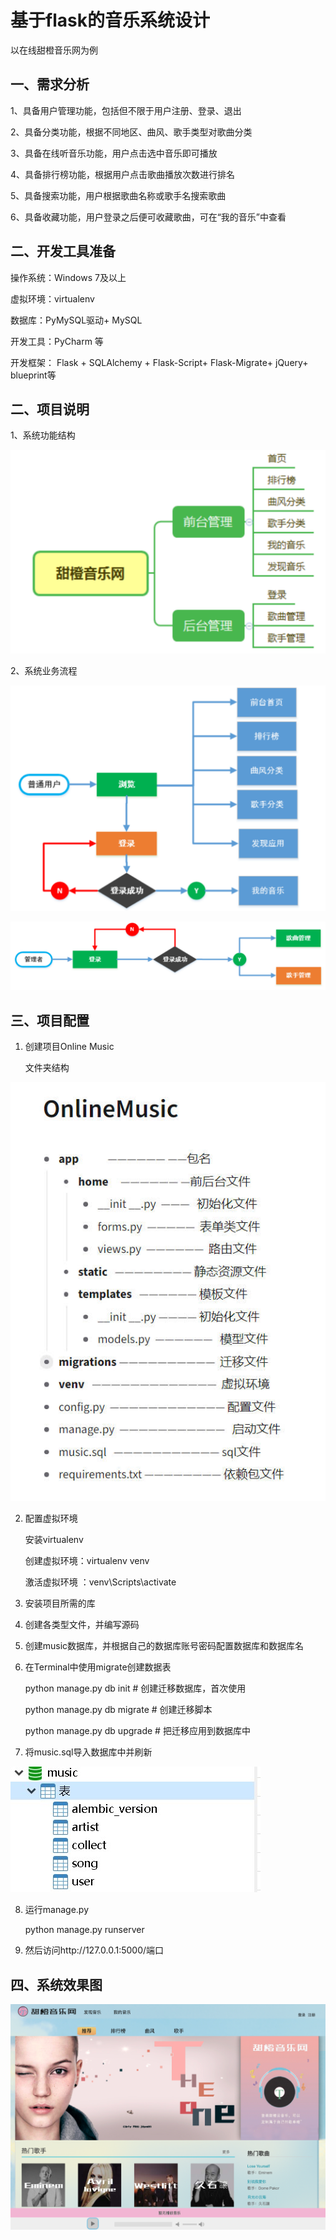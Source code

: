 <h1>基于flask的音乐系统设计</h1>

<p>以在线甜橙音乐网为例</p>

<h2>一、需求分析</h2>

  1、具备用户管理功能，包括但不限于用户注册、登录、退出

  2、具备分类功能，根据不同地区、曲风、歌手类型对歌曲分类

  3、具备在线听音乐功能，用户点击选中音乐即可播放

  4、具备排行榜功能，根据用户点击歌曲播放次数进行排名

  5、具备搜索功能，用户根据歌曲名称或歌手名搜索歌曲

  6、具备收藏功能，用户登录之后便可收藏歌曲，可在“我的音乐”中查看

<h2>二、开发工具准备</h2>

  <p>操作系统：Windows 7及以上<p>
 
  虚拟环境：virtualenv 

  数据库：PyMySQL驱动+ MySQL 
  
  开发工具：PyCharm 等 

  开发框架： Flask + SQLAlchemy + Flask-Script+ Flask-Migrate+ jQuery+ blueprint等

<h2>二、项目说明</h2>
  1、系统功能结构

  ![avatar](pictures/a.png)

  2、系统业务流程

  ![avatar](pictures/b.png)

  ![avatar](pictures/c.png)

<h2>三、项目配置</h2>

  1. 创建项目Online Music

	  文件夹结构
  	
   ![avatar](pictures/g.jpg)

  2. 配置虚拟环境
	
	  安装virtualenv
	
	  创建虚拟环境：virtualenv  venv 

	  激活虚拟环境 ：venv\Scripts\activate

  3. 安装项目所需的库

  4. 创建各类型文件，并编写源码

  5. 创建music数据库，并根据自己的数据库账号密码配置数据库和数据库名

  6. 在Terminal中使用migrate创建数据表
	  <p>python manage.py db init  # 创建迁移数据库，首次使用</p>
	  <p>python manage.py db migrate # 创建迁移脚本</p> 
	  <p>python manage.py db upgrade # 把迁移应用到数据库中</p>

  7. 将music.sql导入数据库中并刷新
	  
   ![avatar](pictures/f.jpg)

  8. 运行manage.py 
	
     python manage.py runserver
  
  9. 然后访问http://127.0.0.1:5000/端口

<h2>四、系统效果图</h2>
	
![avatar](pictures/d.png)
